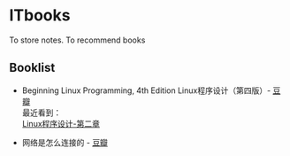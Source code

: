 # ITbooks
To store notes.
To recommend books 

## Booklist 
- Beginning Linux Programming, 4th Edition Linux程序设计（第四版）- [豆瓣](https://book.douban.com/subject/4831448/)  
最近看到：  
[Linux程序设计-第二章](https://github.com/jsmjsm/ITbooks/blob/master/Beginning-Linux-Programming/notes/Linux程序设计-第二章.md)  

- 网络是怎么连接的 - [豆瓣](https://book.douban.com/subject/26941639/)  
